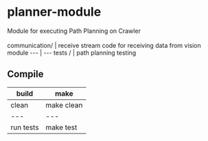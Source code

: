 # planner-module
Module for executing Path Planning on Crawler <br />
 <br />
communication/ | receive stream code for receiving data from vision module
--- | ---
tests / | path planning testing
<br />
## Compile
build | make
--- | ---
clean | make clean
--- | ---
run tests | make test


